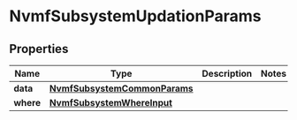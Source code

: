 

# NvmfSubsystemUpdationParams


## Properties

Name | Type | Description | Notes
------------ | ------------- | ------------- | -------------
**data** | [**NvmfSubsystemCommonParams**](NvmfSubsystemCommonParams.md) |  | 
**where** | [**NvmfSubsystemWhereInput**](NvmfSubsystemWhereInput.md) |  | 



